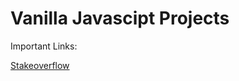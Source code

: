 <h1>Vanilla Javascipt Projects</h1>


Important Links:

<a href="https://stackoverflow.com/a/55197106">Stakeoverflow</a>
